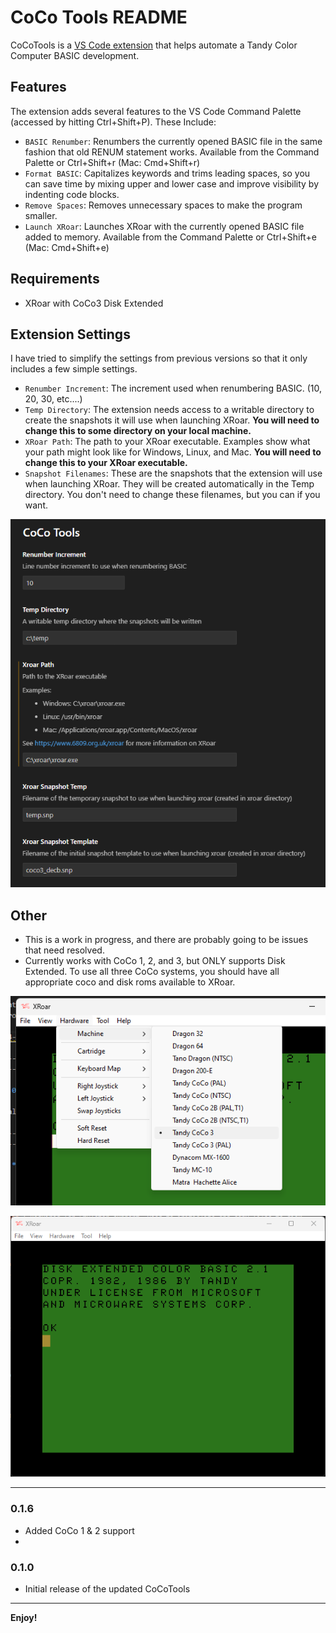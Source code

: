# CoCo Tools README

CoCoTools is a [VS Code extension](https://marketplace.visualstudio.com/items?itemName=jasonpittman.cocotools) that helps automate a Tandy Color Computer BASIC development.

## Features

The extension adds several features to the VS Code Command Palette (accessed by hitting Ctrl+Shift+P). These Include:

* `BASIC Renumber`: Renumbers the currently opened BASIC file in the same fashion that old RENUM statement works. Available from the Command Palette or Ctrl+Shift+r (Mac: Cmd+Shift+r)
* `Format BASIC`: Capitalizes keywords and trims leading spaces, so you can save time by mixing upper and lower case and improve visibility by indenting code blocks.
* `Remove Spaces`: Removes unnecessary spaces to make the program smaller.
* `Launch XRoar`: Launches XRoar with the currently opened BASIC file added to memory.  Available from the Command Palette or Ctrl+Shift+e (Mac: Cmd+Shift+e)

## Requirements

* XRoar with CoCo3 Disk Extended

## Extension Settings

I have tried to simplify the settings from previous versions so that it only includes a few simple settings.

* `Renumber Increment`: The increment used when renumbering BASIC. (10, 20, 30, etc....)
* `Temp Directory`: The extension needs access to a writable directory to create the snapshots it will use when launching XRoar. **You will need to change this to some directory on your local machine.**
* `XRoar Path`: The path to your XRoar executable. Examples show what your path might look like for Windows, Linux, and Mac. **You will need to change this to your XRoar executable.**
* `Snapshot Filenames`: These are the snapshots that the extension will use when launching XRoar. They will be created automatically in the Temp directory. You don't need to change these filenames, but you can if you want.

![](2024-01-07-17-07-28.png)

## Other

* This is a work in progress, and there are probably going to be issues that need resolved.
* Currently works with CoCo 1, 2, and 3, but ONLY supports Disk Extended. To use all three CoCo systems, you should have all appropriate coco and disk roms available to XRoar.

![](2024-01-07-09-41-02.png)

![](2024-01-07-09-40-13.png)

-----------------------------------------------------------------------------------------------------------

### 0.1.6

* Added CoCo 1 & 2 support
* 
### 0.1.0

* Initial release of the updated CoCoTools

-----------------------------------------------------------------------------------------------------------

**Enjoy!**

